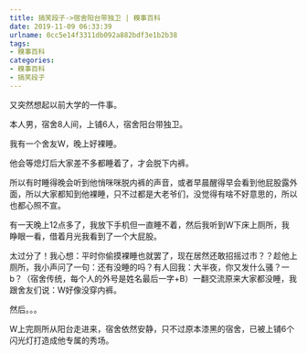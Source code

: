 ```yaml
---
title: 搞笑段子->宿舍阳台带独卫 | 糗事百科
date: 2019-11-09 06:33:39
urlname: 0cc5e14f3311db092a882bdf3e1b2b38
tags: 
- 糗事百科
categories:
- 糗事百科
- 搞笑段子
---
```

又突然想起以前大学的一件事。

本人男，宿舍8人间，上铺6人，宿舍阳台带独卫。

我有一个舍友W，晚上好裸睡。

他会等熄灯后大家差不多都睡着了，才会脱下内裤。

所以有时睡得晚会听到他悄咪咪脱内裤的声音，或者早晨醒得早会看到他屁股露外面，所以大家都知到他裸睡，只不过都是大老爷们，没觉得有啥不好意思的，所以也都心照不宣。

有一天晚上12点多了，我放下手机但一直睡不着，然后我听到W下床上厕所，我睁眼一看，借着月光我看到了一个大屁股。

太过分了！我心想：平时你偷摸裸睡也就罢了，现在居然还敢招摇过市？？趁他上厕所，我小声问了一句：还有没睡的吗？有人回我：大半夜，你又发什么骚？一b？（宿舍传统，每个人的外号是姓名最后一字+B）一翻交流原来大家都没睡，我跟舍友们说：W好像没穿内裤。

然后。。。

W上完厕所从阳台走进来，宿舍依然安静，只不过原本漆黑的宿舍，已被上铺6个闪光灯打造成他专属的秀场。


